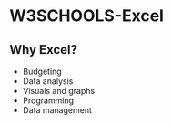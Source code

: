# W3SCHOOLS-Excel
## Why Excel?
 + Budgeting
 + Data analysis
 + Visuals and graphs
 + Programming
 + Data management
